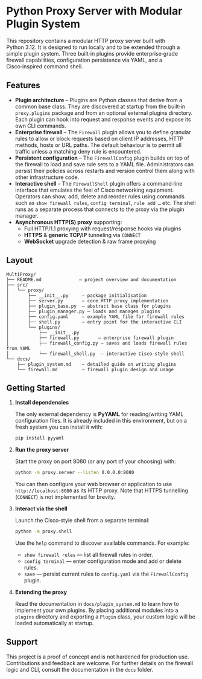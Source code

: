 # Python Proxy Server with Modular Plugin System

This repository contains a modular HTTP proxy server built with Python 3.12. It is designed to run locally and to be extended through a simple plugin system. Three built‑in plugins provide enterprise‑grade firewall capabilities, configuration persistence via YAML, and a Cisco‑inspired command shell.

## Features

- **Plugin architecture** – Plugins are Python classes that derive from a common base class. They are discovered at startup from the built‑in `proxy.plugins` package and from an optional external plugins directory. Each plugin can hook into request and response events and expose its own CLI commands.
- **Enterprise firewall** – The `Firewall` plugin allows you to define granular rules to allow or block requests based on client IP addresses, HTTP methods, hosts or URL paths. The default behaviour is to permit all traffic unless a matching deny rule is encountered.
- **Persistent configuration** – The `FirewallConfig` plugin builds on top of the firewall to load and save rule sets to a YAML file. Administrators can persist their policies across restarts and version control them along with other infrastructure code.
- **Interactive shell** – The `FirewallShell` plugin offers a command‑line interface that emulates the feel of Cisco networking equipment. Operators can show, add, delete and reorder rules using commands such as `show firewall rules`, `config terminal`, `rule add …` etc. The shell runs as a separate process that connects to the proxy via the plugin manager.
- **Asynchronous HTTP(S) proxy** supporting:
  * Full HTTP/1.1 proxying with request/response hooks via plugins
  * **HTTPS** & **generic TCP/IP** tunneling via `CONNECT`
  * **WebSocket** upgrade detection & raw frame proxying

## Layout

```
MultiProxy/
├── README.md              – project overview and documentation
├── src/
│   └── proxy/
│       ├── __init__.py     – package initialisation
│       ├── server.py       – core HTTP proxy implementation
│       ├── plugin_base.py  – abstract base class for plugins
│       ├── plugin_manager.py – loads and manages plugins
│       ├── config.yaml     – example YAML file for firewall rules
│       ├── shell.py        – entry point for the interactive CLI
│       └── plugins/
│           ├── __init__.py
│           ├── firewall.py       – enterprise firewall plugin
│           ├── firewall_config.py – saves and loads firewall rules from YAML
│           └── firewall_shell.py  – interactive Cisco‑style shell
└── docs/
    ├── plugin_system.md    – detailed guide on writing plugins
    └── firewall.md         – firewall plugin design and usage
```

## Getting Started

1. **Install dependencies**

   The only external dependency is **PyYAML** for reading/writing YAML configuration files. It is already included in this environment, but on a fresh system you can install it with:

   ```bash
   pip install pyyaml
   ```

2. **Run the proxy server**

   Start the proxy on port 8080 (or any port of your choosing) with:

   ```bash
   python -m proxy.server --listen 0.0.0.0:8080
   ```

   You can then configure your web browser or application to use `http://localhost:8080` as its HTTP proxy. Note that HTTPS tunnelling (`CONNECT`) is not implemented for brevity.

3. **Interact via the shell**

   Launch the Cisco‑style shell from a separate terminal:

   ```bash
   python -m proxy.shell
   ```

   Use the `help` command to discover available commands. For example:

   - `show firewall rules` — list all firewall rules in order.
   - `config terminal` — enter configuration mode and add or delete rules.
   - `save` — persist current rules to `config.yaml` via the `FirewallConfig` plugin.

4. **Extending the proxy**

   Read the documentation in `docs/plugin_system.md` to learn how to implement your own plugins. By placing additional modules into a `plugins` directory and exporting a `Plugin` class, your custom logic will be loaded automatically at startup.

## Support

This project is a proof of concept and is not hardened for production use. Contributions and feedback are welcome. For further details on the firewall logic and CLI, consult the documentation in the `docs` folder.
